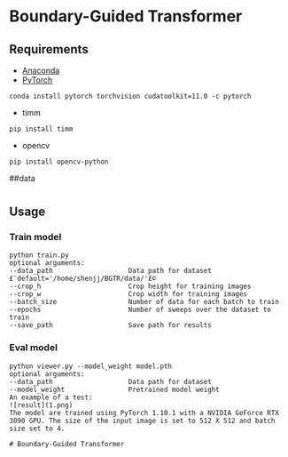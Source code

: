 # Boundary-Guided Transformer

## Requirements

- [Anaconda](https://www.anaconda.com/download/)
- [PyTorch](https://pytorch.org)

```
conda install pytorch torchvision cudatoolkit=11.0 -c pytorch
```

- timm

```
pip install timm
```

- opencv

```
pip install opencv-python
```

##data
#



## Usage

### Train model

```
python train.py 
optional arguments:
--data_path                   Data path for dataset £¨default='/home/shenjj/BGTR/data/'£©
--crop_h                      Crop height for training images 
--crop_w                      Crop width for training images 
--batch_size                  Number of data for each batch to train 
--epochs                      Number of sweeps over the dataset to train 
--save_path                   Save path for results 
```

### Eval model

```
python viewer.py --model_weight model.pth
optional arguments:
--data_path                   Data path for dataset 
--model_weight                Pretrained model weight 
An example of a test:
![result](1.png)
The model are trained using PyTorch 1.10.1 with a NVIDIA GeForce RTX 3090 GPU. The size of the input image is set to 512 X 512 and batch size set to 4.

# Boundary-Guided Transformer
